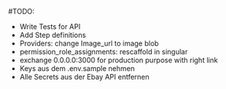 #TODO:

- Write Tests for API
- Add Step definitions
- Providers: change Image_url to image blob
- permission_role_assignments: rescaffold in singular
- exchange 0.0.0.0:3000 for production purpose with right link
- Keys aus dem .env.sample nehmen
- Alle Secrets aus der Ebay API entfernen